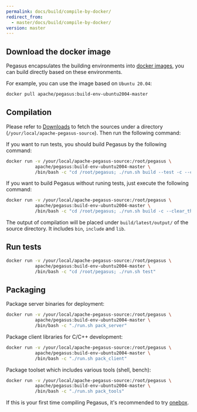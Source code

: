 ```yaml
---
permalink: docs/build/compile-by-docker/
redirect_from:
  - master/docs/build/compile-by-docker/
version: master
---
```


## Download the docker image

Pegasus encapsulates the building environments into [docker images](https://hub.docker.com/r/apache/pegasus/tags?page=1&name=env), you can build directly based on these environments.

For example, you can use the image based on `Ubuntu 20.04`:
```bash
docker pull apache/pegasus:build-env-ubuntu2004-master
```

## Compilation

Please refer to [Downloads](/docs/downloads) to fetch the sources under a directory (`/your/local/apache-pegasus-source`). Then run the following command:

If you want to run tests, you should build Pegasus by the following command:

```bash
docker run -v /your/local/apache-pegasus-source:/root/pegasus \
           apache/pegasus:build-env-ubuntu2004-master \
           /bin/bash -c "cd /root/pegasus; ./run.sh build --test -c --clear_thirdparty -j $(nproc)"
```

If you want to build Pegasus without runing tests, just execute the following command:

```bash
docker run -v /your/local/apache-pegasus-source:/root/pegasus \
           apache/pegasus:build-env-ubuntu2004-master \
           /bin/bash -c "cd /root/pegasus; ./run.sh build -c --clear_thirdparty -j $(nproc)"
```

The output of compilation will be placed under `build/latest/output/` of the source directory. It includes `bin`, `include` and `lib`.

## Run tests

```bash
docker run -v /your/local/apache-pegasus-source:/root/pegasus \
           apache/pegasus:build-env-ubuntu2004-master \
           /bin/bash -c "cd /root/pegasus; ./run.sh test"
```

## Packaging

Package server binaries for deployment:

```bash
docker run -v /your/local/apache-pegasus-source:/root/pegasus \
           apache/pegasus:build-env-ubuntu2004-master \
           /bin/bash -c "./run.sh pack_server"
```

Package client libraries for C/C++ development:

```bash
docker run -v /your/local/apache-pegasus-source:/root/pegasus \
           apache/pegasus:build-env-ubuntu2004-master \
           /bin/bash -c "./run.sh pack_client"
```

Package toolset which includes various tools (shell, bench):

```bash
docker run -v /your/local/apache-pegasus-source:/root/pegasus \
           apache/pegasus:build-env-ubuntu2004-master \
           /bin/bash -c "./run.sh pack_tools"
```

If this is your first time compiling Pegasus, it's recommended to try [onebox](/overview/onebox).
